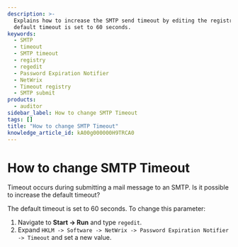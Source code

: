 ```yaml
---
description: >-
  Explains how to increase the SMTP send timeout by editing the registry. The
  default timeout is set to 60 seconds.
keywords:
  - SMTP
  - timeout
  - SMTP timeout
  - registry
  - regedit
  - Password Expiration Notifier
  - NetWrix
  - Timeout registry
  - SMTP submit
products:
  - auditor
sidebar_label: How to change SMTP Timeout
tags: []
title: "How to change SMTP Timeout"
knowledge_article_id: kA00g000000H9TRCA0
---
```


# How to change SMTP Timeout

Timeout occurs during submitting a mail message to an SMTP. Is it possible to increase the default timeout?

The default timeout is set to 60 seconds. To change this parameter:

1. Navigate to **Start -> Run** and type `regedit`.
2. Expand `HKLM -> Software -> NetWrix -> Password Expiration Notifier -> Timeout` and set a new value.

